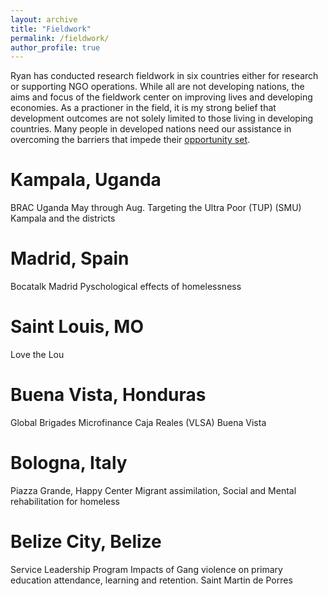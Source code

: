 ```yaml
---
layout: archive
title: "Fieldwork"
permalink: /fieldwork/
author_profile: true
---
```


Ryan has conducted research fieldwork in six countries either for research or supporting NGO operations. While all are not developing nations, the aims and focus of the fieldwork center on improving lives and developing economies. As a practioner in the field, it is my strong belief that development outcomes are not solely limited to those living in developing countries. Many people in developed nations need our assistance in overcoming the barriers that impede their [opportunity set](https://en.wikipedia.org/wiki/Capability_approach).

<!-- Org., timespan, project, involvement, places, pictures, links to organizations -->

<!--
Beira, Mozambique
========
_________________________________________________
FCC, PEPFAR
-->

Kampala, Uganda
========

BRAC Uganda
May through Aug.
Targeting the Ultra Poor (TUP)
(SMU)
Kampala and the districts

Madrid, Spain
======

Bocatalk
Madrid
Pyschological effects of homelessness

Saint Louis, MO
=======

Love the Lou

Buena Vista, Honduras
========

Global Brigades Microfinance
Caja Reales (VLSA)
Buena Vista

Bologna, Italy
=======

Piazza Grande, Happy Center
Migrant assimilation, Social and Mental rehabilitation for homeless

Belize City, Belize
========

Service Leadership Program
Impacts of Gang violence on primary education attendance, learning and retention.
Saint Martin de Porres



